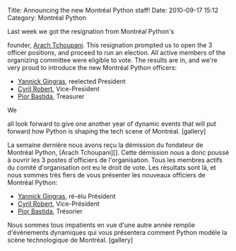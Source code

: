 Title: Announcing the new Montréal Python staff!
Date: 2010-09-17 15:12
Category: Montréal Python

<!--:en-->Last week we got the resignation from Montréal Python's
founder, [Arach Tchoupani][]. This resignation prompted us to open the 3
officer positions, and proceed to run an election. All active members of
the organizing committee were eligible to vote. The results are in, and
we're very proud to introduce the new Montréal Python officers:

-   [Yannick Gingras][], reelected President
-   [Cyril Robert][], Vice-President
-   [Pior Bastida][], Treasurer

<!-- p.p1 {margin: 0.0px 0.0px 0.0px 0.0px; font: 13.0px Arial} -->We
all look forward to give one another year of dynamic events that will
put forward how Python is shaping the tech scene of Montréal.
[gallery]<!--:--><!--:fr-->

<div>
La semaine dernière nous avons reçu la démission du fondateur de
Montréal Python, [Arach Tchoupani][]. Cette démission nous a donc poussé
à ouvrir les 3 postes d'officiers de l'organisation. Tous les membres
actifs du comité d'organisation ont eu le droit de vote. Les résultats
sont là, et nous sommes très fiers de vous présenter les nouveaux
officiers de Montréal Python:

-   [Yannick Gingras][], ré-élu Président
-   [Cyril Robert][], Vice-Président
-   [Pior Bastida][], Trésorier

</div>
Nous sommes tous impatients en vue d'une autre année remplie
d'évènements dynamiques qui vous présentera comment Python modèle la
scène technologique de Montréal. [gallery]<!--:-->

</p>

  [Arach Tchoupani]: http://tchoupani.com
  [Yannick Gingras]: http://ygingras.net
  [Cyril Robert]: http://savetheions.com
  [Pior Bastida]: http://pbastida.net
